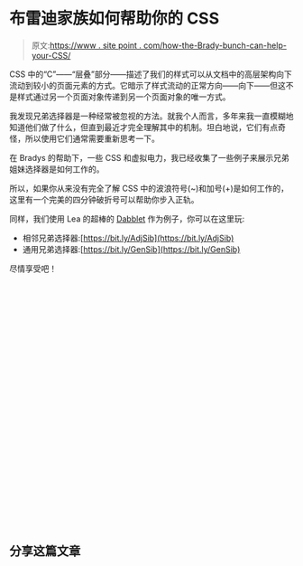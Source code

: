 # 布雷迪家族如何帮助你的 CSS

> 原文:[https://www . site point . com/how-the-Brady-bunch-can-help-your-CSS/](https://www.sitepoint.com/how-the-brady-bunch-can-help-your-css/)

CSS 中的“C”——“层叠”部分——描述了我们的样式可以从文档中的高层架构向下流动到较小的页面元素的方式。它暗示了样式流动的正常方向——向下——但这不是样式通过另一个页面对象传递到另一个页面对象的唯一方式。

我发现兄弟选择器是一种经常被忽视的方法。就我个人而言，多年来我一直模糊地知道他们做了什么，但直到最近才完全理解其中的机制。坦白地说，它们有点奇怪，所以使用它们通常需要重新思考一下。

在 Bradys 的帮助下，一些 CSS 和虚拟电力，我已经收集了一些例子来展示兄弟姐妹选择器是如何工作的。

所以，如果你从来没有完全了解 CSS 中的波浪符号(~)和加号(+)是如何工作的，这里有一个完美的四分钟破折号可以帮助你步入正轨。

同样，我们使用 Lea 的超棒的 [Dabblet](https://dabblet.com "Dabblet") 作为例子，你可以在这里玩:

*   相邻兄弟选择器:[https://bit.ly/AdjSib](https://bit.ly/AdjSib)
*   通用兄弟选择器:[https://bit.ly/GenSib](https://bit.ly/GenSib)

尽情享受吧！

<object width="766" height="431"><param name="movie" value="https://www.youtube.com/v/7vMVPR2dw2s?version=3&amp;hl=en_US&amp;rel=0"> <param name="allowFullScreen" value="true"> <param name="allowscriptaccess" value="always"> <embed src="https://www.youtube.com/v/7vMVPR2dw2s?version=3&amp;hl=en_US&amp;rel=0" type="application/x-shockwave-flash" width="766" height="431" allowscriptaccess="always" allowfullscreen=""></object>

## 分享这篇文章